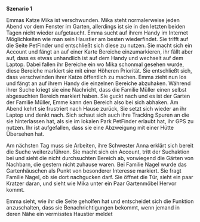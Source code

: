 **Szenario 1**

Emmas Katze Mika ist verschwunden. Mika steht normalerweise jeden Abend vor dem Fenster im Garten, allerdings ist sie in den letzten beiden Tagen nicht wieder aufgetaucht. Emma sucht auf ihrem Handy im Internet Möglichkeiten wie man sein Haustier am besten wiederfindet. Sie trifft auf die Seite PetFinder und entschließt sich diese zu nutzen. Sie macht sich ein Account und fängt an auf einer Karte Bereiche einzumarkieren, ihr fällt aber auf, dass es etwas unhandlich ist auf dem Handy und wechselt auf dem Laptop. Dabei fallen ihr Bereiche ein wo Mika schonmal gesehen wurde, diese Bereiche markiert sie mit einer Höheren Priorität. Sie entschließt sich, dass verschwinden ihrer Katze öffentlich zu machen. Emma zieht nun los und fängt an auf ihrem Handy die einzelnen Bereiche abzuhaken. Während ihrer Suche kriegt sie eine Nachricht, dass die Familie Müller einen selbst abgesuchten Bereich markiert haben. Sie guckt nach und es ist der Garten der Familie Müller, Emme kann den Bereich also bei sich abhaken. Am Abend kehrt sie frustriert nach Hause zurück, Sie setzt sich wieder an ihr Laptop und denkt nach. Sich schaut sich auch ihre Tracking Spuren an die sie hinterlassen hat, als sie im lokalen Park PetFinder erlaubt hat, ihr GPS zu nutzen. Ihr ist aufgefallen, dass sie eine Abzweigung mit einer Hütte Übersehen hat. 

Am nächsten Tag muss sie Arbeiten, ihre Schwester Anna erklärt sich bereit die Suche weiterzuführen. Sie macht sich ein Account, tritt der Suchaktion bei und sieht die nicht durchsuchten Bereich ab, vorwiegend die Gärten von Nachbarn, die gestern nicht zuhause waren. Bei Familie Nagel wurde das Gartenhäuschen als Punkt von besonderer Interesse markiert. Sie fragt Familie Nagel, ob sie dort nachgucken darf. Sie öffnet die Tür, sieht ein paar Kratzer daran, und sieht wie Mika unter ein Paar Gartenmöbel Hervor kommt. 

Emma sieht, wie ihr die Seite geholfen hat und entscheidet sich die Funktion anzuschalten, dass sie Benachrichtigungen bekommt, wenn jemand in deren Nähe ein vermisstes Haustier meldet 
